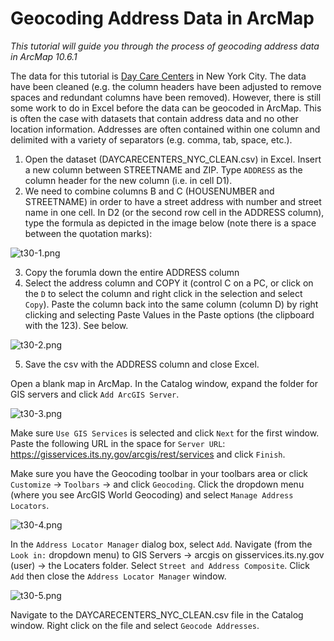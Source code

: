 # Geocoding Address Data in ArcMap

*This tutorial will guide you through the process of geocoding address data in ArcMap 10.6.1*

The data for this tutorial is [Day Care Centers]() in New York City. The data have been cleaned (e.g. the column headers have been adjusted to remove spaces and redundant columns have been removed). However, there is still some work to do in Excel before the data can be geocoded in ArcMap. This is often the case with datasets that contain address data and no other location information. Addresses are often contained within one column and delimited with a variety of separators (e.g. comma, tab, space, etc.).  

1. Open the dataset (DAYCARECENTERS_NYC_CLEAN.csv) in Excel. Insert a new column between STREETNAME and ZIP. Type `ADDRESS` as the column header for the new column (i.e. in cell D1).
2. We need to combine columns B and C (HOUSENUMBER and STREETNAME) in order to have a street address with number and street name in one cell. In D2 (or the second row cell in the ADDRESS column), type the formula as depicted in the image below (note there is a space between the quotation marks):

![t30-1.png]()

3. Copy the forumla down the entire ADDRESS column
4. Select the address column and COPY it (control C on a PC, or click on the `D` to select the column and right click in the selection and select `Copy`). Paste the column back into the same column (column D) by right clicking and selecting Paste Values in the Paste options (the clipboard with the 123). See below.

![t30-2.png]()

5. Save the csv with the ADDRESS column and close Excel.

Open a blank map in ArcMap. In the Catalog window, expand the folder for GIS servers and click `Add ArcGIS Server`.

![t30-3.png]()

Make sure `Use GIS Services` is selected and click `Next` for the first window. Paste the following URL in the space for `Server URL`: https://gisservices.its.ny.gov/arcgis/rest/services and click `Finish`.

Make sure you have the Geocoding toolbar in your toolbars area or click `Customize` -> `Toolbars` -> and click `Geocoding`. Click the dropdown menu (where you see ArcGIS World Geocoding) and select `Manage Address Locators`.

![t30-4.png]()

In the `Address Locator Manager` dialog box, select `Add`. Navigate (from the `Look in:` dropdown menu) to GIS Servers -> arcgis on gisservices.its.ny.gov (user) -> the Locaters folder. Select `Street and Address Composite`. Click `Add` then close the `Address Locator Manager` window.

![t30-5.png]()

Navigate to the DAYCARECENTERS_NYC_CLEAN.csv file in the Catalog window. Right click on the file and select `Geocode Addresses`.

